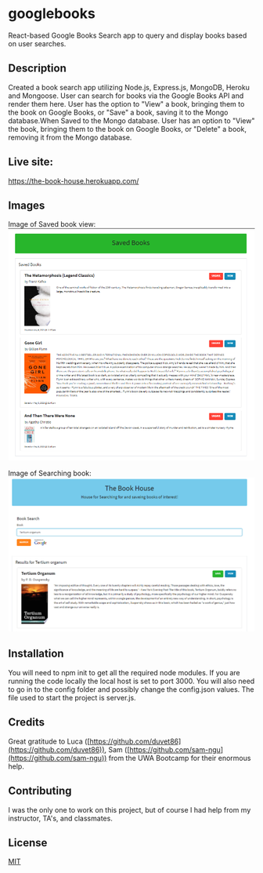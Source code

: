 # googlebooks
  React-based Google Books Search app to query and display books based on user searches.
## Description 
Created a book search app utilizing Node.js, Express.js, MongoDB, Heroku and Mongoose. 
 User can search for books via the Google Books API and render them here. 
 User has the option to "View" a book, bringing them to the book on Google Books, or "Save" a book, saving it to the Mongo database.When Saved  to the Mongo database. User has an option to "View" the book, bringing them to the book on Google Books, or "Delete" a book, removing it from the Mongo database.

## Live site: 
https://the-book-house.herokuapp.com/

## Images
Image of Saved book view:
![Image of saved book on the app](./client/public/images/SavedBooks.png)

Image of Searching book:
![Image of searching a book](./client/public/images/SearchBook.png)

## Installation 
You will need to npm init to get all the required node modules. If you are running the code locally the local host is set to port 3000. You will also need to go in to the config folder and possibly change the config.json values. The file used to start the project is server.js.


## Credits 
Great gratitude to Luca ([https://github.com/duvet86](https://github.com/duvet86)), Sam ([https://github.com/sam-ngu](https://github.com/sam-ngu)) from the UWA Bootcamp for their enormous help.
## Contributing 
I was the only one to work on this project, but of course I had help from my instructor, TA's, and classmates.

## License
[MIT](https://choosealicense.com/licenses/mit/)

